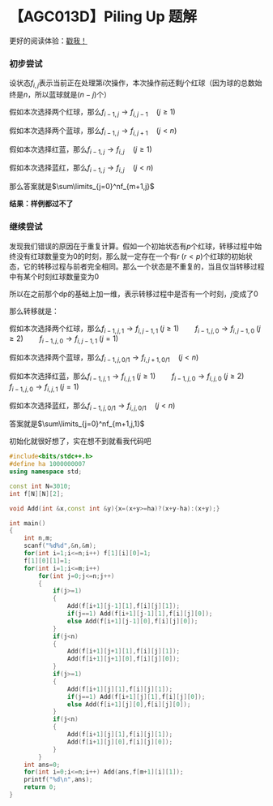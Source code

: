 # 【AGC013D】Piling Up   题解

更好的阅读体验：[戳我！](https://ebola-emperor.blog.luogu.org/solution-at2370)

### 初步尝试

设状态$f_{i,j}$表示当前正在处理第$i$次操作，本次操作前还剩$j$个红球（因为球的总数始终是$n$，所以蓝球就是$(n-j)$个）

假如本次选择两个红球，那么$f_{i-1,j}\longrightarrow f_{i,j-1}\quad(j\geq 1)$

假如本次选择两个蓝球，那么$f_{i-1,j}\longrightarrow f_{i,j+1}\quad(j<n)$

假如本次选择红蓝，那么$f_{i-1,j}\longrightarrow f_{i,j}\quad(j\geq 1)$

假如本次选择蓝红，那么$f_{i-1,j}\longrightarrow f_{i,j}\quad(j<n)$

那么答案就是$\sum\limits_{j=0}^nf_{m+1,j}$

**结果：样例都过不了**

### 继续尝试

发现我们错误的原因在于重复计算。假如一个初始状态有$p$个红球，转移过程中始终没有红球数量变为$0$的时刻，那么就一定存在一个有$r\;(r<p)$个红球的初始状态，它的转移过程与前者完全相同。那么一个状态是不重复的，当且仅当转移过程中有某个时刻红球数量变为$0$

所以在之前那个dp的基础上加一维，表示转移过程中是否有一个时刻，$j$变成了$0$

那么转移就是：

假如本次选择两个红球，那么$f_{i-1,j,1}\longrightarrow f_{i,j-1,1}\;(j\geq 1)\qquad f_{i-1,j,0}\longrightarrow f_{i,j-1,0}\;(j\geq 2)\qquad f_{i-1,j,0}\longrightarrow f_{i,j-1,1}\;(j=1)$

假如本次选择两个蓝球，那么$f_{i-1,j,0/1}\longrightarrow f_{i,j+1,0/1}\quad(j<n)$

假如本次选择红蓝，那么$f_{i-1,j,1}\longrightarrow f_{i,j,1}\;(j\geq 1)\qquad f_{i-1,j,0}\longrightarrow f_{i,j,0}\;(j\geq 2)\qquad f_{i-1,j,0}\longrightarrow f_{i,j,1}\;(j=1)$

假如本次选择蓝红，那么$f_{i-1,j,0/1}\longrightarrow f_{i,j,0/1}\quad(j<n)​$

答案就是$\sum\limits_{j=0}^nf_{m+1,j,1}$

初始化就很好想了，实在想不到就看我代码吧

```cpp
#include<bits/stdc++.h>
#define ha 1000000007
using namespace std;

const int N=3010;
int f[N][N][2];

void Add(int &x,const int &y){x=(x+y>=ha)?(x+y-ha):(x+y);}

int main()
{
	int n,m;
	scanf("%d%d",&n,&m);
	for(int i=1;i<=n;i++) f[1][i][0]=1;
	f[1][0][1]=1;
	for(int i=1;i<=m;i++)
		for(int j=0;j<=n;j++)
		{
			if(j>=1)
			{
				Add(f[i+1][j-1][1],f[i][j][1]);
				if(j==1) Add(f[i+1][j-1][1],f[i][j][0]);
				else Add(f[i+1][j-1][0],f[i][j][0]);
			}
			if(j<n)
			{
				Add(f[i+1][j+1][1],f[i][j][1]);
				Add(f[i+1][j+1][0],f[i][j][0]);
			}
			if(j>=1)
			{
				Add(f[i+1][j][1],f[i][j][1]);
				if(j==1) Add(f[i+1][j][1],f[i][j][0]);
				else Add(f[i+1][j][0],f[i][j][0]);
			}
			if(j<n)
			{
				Add(f[i+1][j][1],f[i][j][1]);
				Add(f[i+1][j][0],f[i][j][0]);
			}
		}
	int ans=0;
	for(int i=0;i<=n;i++) Add(ans,f[m+1][i][1]);
	printf("%d\n",ans);
	return 0;
}
```

